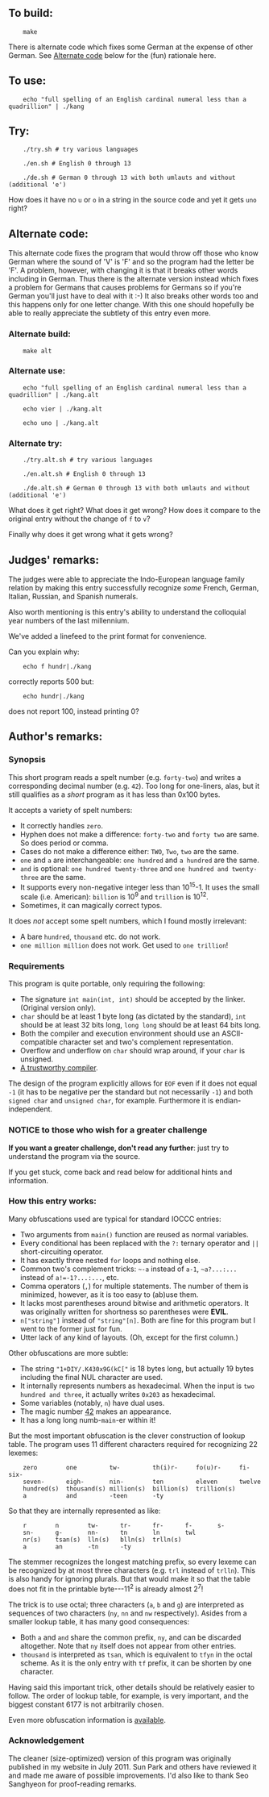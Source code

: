 ## To build:

``` <!---sh-->
    make
```

There is alternate code which fixes some German at the expense of other German.
See [Alternate code](#alternate-code) below for the (fun) rationale here.


## To use:

``` <!---sh-->
    echo "full spelling of an English cardinal numeral less than a quadrillion" | ./kang
```


## Try:

``` <!---sh-->
    ./try.sh # try various languages

    ./en.sh # English 0 through 13

    ./de.sh # German 0 through 13 with both umlauts and without (additional 'e')
```

How does it have no `u` or `o` in a string in the source code and yet it gets
`uno` right?


## Alternate code:

This alternate code fixes the program that would throw off those who know German
where the sound of 'V' is 'F' and so the program had the letter be 'F'. A
problem, however, with changing it is that it breaks other words including in
German. Thus there is the alternate version instead which fixes a problem for
Germans that causes problems for Germans so if you're German you'll just have to
deal with it :-) It also breaks other words too and this happens only for one
letter change. With this one should hopefully be able to really appreciate the
subtlety of this entry even more.


### Alternate build:

``` <!---sh-->
    make alt
```


### Alternate use:

``` <!---sh-->
    echo "full spelling of an English cardinal numeral less than a quadrillion" | ./kang.alt

    echo vier | ./kang.alt

    echo uno | ./kang.alt
```


### Alternate try:

``` <!---sh-->
    ./try.alt.sh # try various languages

    ./en.alt.sh # English 0 through 13

    ./de.alt.sh # German 0 through 13 with both umlauts and without (additional 'e')
```

What does it get right? What does it get wrong? How does it compare to the
original entry without the change of `f` to `v`?

Finally why does it get wrong what it gets wrong?


## Judges' remarks:

The judges were able to appreciate the Indo-European language family
relation by making this entry successfully recognize *some* French,
German, Italian, Russian, and Spanish numerals.

Also worth mentioning is this entry's ability to understand the
colloquial year numbers of the last millennium.

We've added a linefeed to the print format for convenience.

Can you explain why:

``` <!---sh-->
    echo f hundr|./kang
```

correctly reports 500 but:

``` <!---sh-->
    echo hundr|./kang
```

does not report 100, instead printing 0?


## Author's remarks:

### Synopsis

This short program reads a spelt number (e.g. `forty-two`) and writes a
corresponding decimal number (e.g. `42`). Too long for one-liners, alas,
but it still qualifies as a *short* program as it has less than 0x100 bytes.

It accepts a variety of spelt numbers:

* It correctly handles `zero`.
* Hyphen does not make a difference: `forty-two` and `forty two` are same.
  So does period or comma.
* Cases do not make a difference either: `TWO`, `Two`, `two` are the same.
* `one` and `a` are interchangeable: `one hundred` and `a hundred` are the same.
* `and` is optional: `one hundred twenty-three` and `one hundred and twenty-three`
  are the same.
* It supports every non-negative integer less than 10<sup>15</sup>-1. It uses
  the small scale (i.e. American): `billion` is 10<sup>9</sup> and `trillion` is
  10<sup>12</sup>.
* Sometimes, it can magically correct typos.

It does *not* accept some spelt numbers, which I found mostly irrelevant:

* A bare `hundred`, `thousand` etc. do not work.
* `one million million` does not work. Get used to `one trillion`!


### Requirements

This program is quite portable, only requiring the following:

* The signature `int main(int, int)` should be accepted by the linker. (Original
  version only).
* `char` should be at least 1 byte long (as dictated by the standard), `int`
  should be at least 32 bits long, `long long` should be at least 64 bits long.
* Both the compiler and execution environment should use an ASCII-compatible
  character set and two's complement representation.
* Overflow and underflow on `char` should wrap around, if your `char` is unsigned.
* [A trustworthy compiler][trustingtrust].

[trustingtrust]: http://cm.bell-labs.com/who/ken/trust.html

The design of the program explicitly allows for `EOF` even if it does not equal
`-1` (it has to be negative per the standard but not necessarily `-1`) and both
`signed char` and `unsigned char`, for example. Furthermore it is
endian-independent.


### NOTICE to those who wish for a greater challenge

**If you want a greater challenge, don't read any further**:
just try to understand the program via the source.

If you get stuck, come back and read below for additional hints and information.


### How this entry works:

Many obfuscations used are typical for standard IOCCC entries:

* Two arguments from `main()` function are reused as normal variables.
* Every conditional has been replaced with the `?:` ternary operator and `||`
  short-circuiting operator.
* It has exactly three nested `for` loops and nothing else.
* Common two's complement tricks: `~-a` instead of `a-1`,
  `~a?...:...` instead of `a!=-1?...:...`, etc.
* Comma operators (`,`) for multiple statements. The number of them is
  minimized, however, as it is too easy to (ab)use them.
* It lacks most parentheses around bitwise and arithmetic operators. It was
  originally written for shortness so parentheses were **EVIL**.
* `n["string"]` instead of `"string"[n]`. Both are fine for this program but
  I went to the former just for fun.
* Utter lack of any kind of layouts. (Oh, except for the first column.)

Other obfuscations are more subtle:

* The string `"1+DIY/.K430x9G(kC["` is 18 bytes long, but actually 19 bytes
  including the final NUL character are used.
* It internally represents numbers as hexadecimal. When the input is `two
  hundred and three`, it actually writes `0x203` as hexadecimal.
* Some variables (notably, `n`) have dual uses.
* The magic number [42][hhgg] makes an appearance.
* It has a long long numb-`main`-er within it!

[hhgg]: http://en.wikipedia.org/wiki/Answer_to_The_Ultimate_Question_of_Life,_the_Universe,_and_Everything

But the most important obfuscation is the clever construction of lookup table.
The program uses 11 different characters required for recognizing 22 lexemes:

```
    zero        one         tw-         th(i)r-     fo(u)r-     fi-         six-
    seven-      eigh-       nin-        ten         eleven      twelve
    hundred(s)  thousand(s) million(s)  billion(s)  trillion(s)
    a           and         -teen       -ty
```

So that they are internally represented as like:

```
    r        n        tw-      tr-      fr-      f-       s-
    sn-      g-       nn-      tn       ln       twl
    nr(s)    tsan(s)  lln(s)   blln(s)  trlln(s)
    a        an       -tn      -ty
```

The stemmer recognizes the longest matching prefix, so every lexeme can be
recognized by at most three characters (e.g. `trl` instead of `trlln`). This is
also handy for ignoring plurals. But that would make it so that the table does not fit
in the printable byte---11<sup>2</sup> is already almost 2<sup>7</sup>!

The trick is to use octal; three characters (`a`, `b` and `g`) are interpreted
as sequences of two characters (`ny`, `nn` and `nw` respectively). Asides from
a smaller lookup table, it has many good consequences:

* Both `a` and `and` share the common prefix, `ny`, and can be discarded
  altogether. Note that `ny` itself does not appear from other entries.
* `thousand` is interpreted as `tsan`, which is equivalent to `tfyn` in the
  octal scheme. As it is the only entry with `tf` prefix, it can be shorten by
  one character.

Having said this important trick, other details should be relatively easier to
follow. The order of lookup table, for example, is very important,
and the biggest constant 6177 is not arbitrarily chosen.

Even more obfuscation information is [available](https://gist.github.com/lifthrasiir/3909337).


### Acknowledgement

The cleaner (size-optimized) version of this program was originally published
in my website in July 2011. Sun Park and others have reviewed it and made me
aware of possible improvements. I'd also like to thank Seo Sanghyeon for
proof-reading remarks.


<!--

    Copyright © 1984-2024 by Landon Curt Noll. All Rights Reserved.

    You are free to share and adapt this file under the terms of this license:

        Creative Commons Attribution-ShareAlike 4.0 International (CC BY-SA 4.0)

    For more information, see:

        https://creativecommons.org/licenses/by-sa/4.0/

-->
